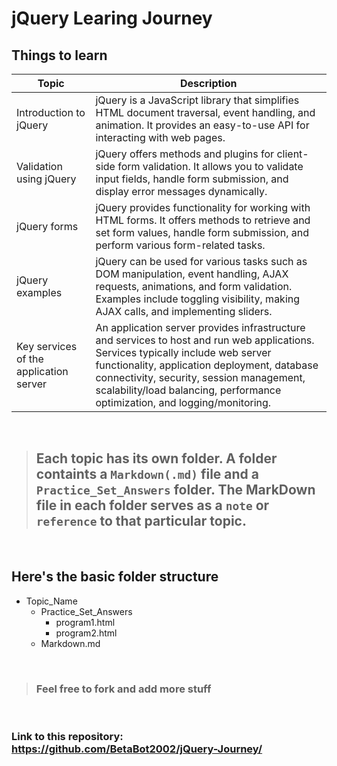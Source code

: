 # jQuery Learing Journey
## Things to learn

| Topic                  | Description                                                                                                                                                       |
|------------------------|-------------------------------------------------------------------------------------------------------------------------------------------------------------------|
| Introduction to jQuery | jQuery is a JavaScript library that simplifies HTML document traversal, event handling, and animation. It provides an easy-to-use API for interacting with web pages.  |
| Validation using jQuery| jQuery offers methods and plugins for client-side form validation. It allows you to validate input fields, handle form submission, and display error messages dynamically.|
| jQuery forms           | jQuery provides functionality for working with HTML forms. It offers methods to retrieve and set form values, handle form submission, and perform various form-related tasks.|
| jQuery examples        | jQuery can be used for various tasks such as DOM manipulation, event handling, AJAX requests, animations, and form validation. Examples include toggling visibility, making AJAX calls, and implementing sliders.|
| Key services of the application server | An application server provides infrastructure and services to host and run web applications. Services typically include web server functionality, application deployment, database connectivity, security, session management, scalability/load balancing, performance optimization, and logging/monitoring. |
<br>

> ## Each topic has its own folder. A folder containts a `Markdown(.md)` file and a `Practice_Set_Answers` folder. The MarkDown file in each folder serves as a `note` or `reference` to that particular topic.
>
<br>

## Here's the basic folder structure

- Topic_Name
    - Practice_Set_Answers
      - program1.html
      - program2.html
    - Markdown.md
<br>

> ### Feel free to fork and add more stuff
>
<br>

### Link to this repository: <a href="https://github.com/BetaBot2002/jQuery-Journey/">https://github.com/BetaBot2002/jQuery-Journey/</a>

